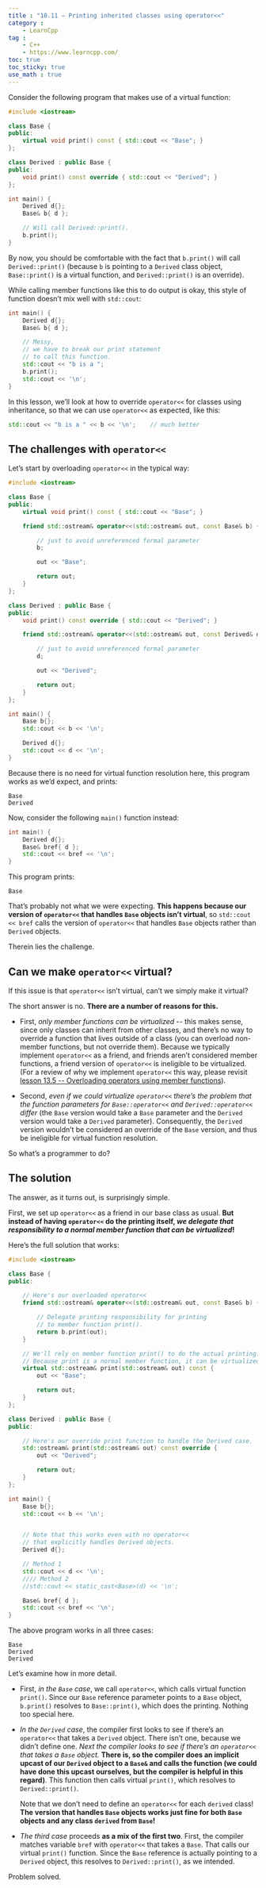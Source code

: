 ```yaml
---
title : "18.11 — Printing inherited classes using operator<<"
category :
    - LearnCpp
tag : 
    - C++
    - https://www.learncpp.com/
toc: true  
toc_sticky: true 
use_math : true
---
```



Consider the following program that makes use of a virtual function:

```c++
#include <iostream>

class Base {
public:
    virtual void print() const { std::cout << "Base"; }
};

class Derived : public Base {
public:
    void print() const override { std::cout << "Derived"; }
};

int main() {
    Derived d{};
    Base& b{ d };

    // Will call Derived::print().
    b.print();      
}
```

By now, you should be comfortable with the fact that `b.print()` will call `Derived::print()` (because `b` is pointing to a `Derived` class object, `Base::print()` is a virtual function, and `Derived::print()` is an override).

While calling member functions like this to do output is okay, this style of function doesn’t mix well with `std::cout`:

```c++
int main() {
    Derived d{};
    Base& b{ d };

    // Messy,
    // we have to break our print statement
    // to call this function.
    std::cout << "b is a ";
    b.print();
    std::cout << '\n';
}
```

In this lesson, we’ll look at how to override `operator<<` for classes using inheritance, so that we can use `operator<<` as expected, like this:

```c++
std::cout << "b is a " << b << '\n';    // much better
```


## The challenges with `operator<<`

Let’s start by overloading `operator<<` in the typical way:

```c++
#include <iostream>

class Base {
public:
    virtual void print() const { std::cout << "Base"; }

    friend std::ostream& operator<<(std::ostream& out, const Base& b) {

        // just to avoid unreferenced formal parameter
        b;

        out << "Base";

        return out;
    }
};

class Derived : public Base {
public:
    void print() const override { std::cout << "Derived"; }

    friend std::ostream& operator<<(std::ostream& out, const Derived& d) {

        // just to avoid unreferenced formal parameter
        d;

        out << "Derived";

        return out;
    }
};

int main() {
    Base b{};
    std::cout << b << '\n';

    Derived d{};
    std::cout << d << '\n';
}
```

Because there is no need for virtual function resolution here, this program works as we’d expect, and prints:

```
Base
Derived
```

Now, consider the following `main()` function instead:

```c++
int main() {
    Derived d{};
    Base& bref{ d };
    std::cout << bref << '\n';
}
```

This program prints:

```
Base
```

That’s probably not what we were expecting. **This happens because our version of `operator<<` that handles `Base` objects isn’t virtual**, so `std::cout << bref` calls the version of `operator<<` that handles `Base` objects rather than `Derived` objects.

Therein lies the challenge.


## Can we make `operator<<` virtual?

If this issue is that `operator<<` isn’t virtual, can’t we simply make it virtual?

The short answer is no. **There are a number of reasons for this.**

- First, *only member functions can be virtualized* -- this makes sense, since only classes can inherit from other classes, and there’s no way to override a function that lives outside of a class (you can overload non-member functions, but not override them). Because we typically implement `operator<<` as a friend, and friends aren’t considered member functions, a friend version of `operator<<` is ineligible to be virtualized. (For a review of why we implement `operator<<` this way, please revisit [lesson 13.5 -- Overloading operators using member functions](https://www.learncpp.com/cpp-tutorial/overloading-operators-using-member-functions/)).

- Second, *even if we could virtualize `operator<<` there’s the problem that the function parameters for `Base::operator<<` and `Derived::operator<<` differ* (the `Base` version would take a `Base` parameter and the `Derived` version would take a `Derived` parameter). Consequently, the `Derived` version wouldn’t be considered an override of the `Base` version, and thus be ineligible for virtual function resolution.

So what’s a programmer to do?


## The solution

The answer, as it turns out, is surprisingly simple.

First, we set up `operator<<` as a friend in our base class as usual. **But instead of having `operator<<` do the printing itself, *we delegate that responsibility to a normal member function that can be virtualized*!**

Here’s the full solution that works:

```c++
#include <iostream>

class Base {
public:

    // Here's our overloaded operator<<
    friend std::ostream& operator<<(std::ostream& out, const Base& b) {

        // Delegate printing responsibility for printing
        // to member function print().
        return b.print(out);
    }

    // We'll rely on member function print() to do the actual printing.
    // Because print is a normal member function, it can be virtualized.
    virtual std::ostream& print(std::ostream& out) const {
        out << "Base";

        return out;
    }
};

class Derived : public Base {
public:

    // Here's our override print function to handle the Derived case.
    std::ostream& print(std::ostream& out) const override {
        out << "Derived";

        return out;
    }
};

int main() {
    Base b{};
    std::cout << b << '\n';


    // Note that this works even with no operator<<
    // that explicitly handles Derived objects.
    Derived d{};

    // Method 1
    std::cout << d << '\n';
    //// Method 2
    //std::cout << static_cast<Base>(d) << '\n';

    Base& bref{ d };
    std::cout << bref << '\n';
}
```

The above program works in all three cases:

```
Base
Derived
Derived
```

Let’s examine how in more detail.

- First, *in the `Base` case*, we call `operator<<`, which calls virtual function `print()`. Since our `Base` reference parameter points to a `Base` object, `b.print()` resolves to `Base::print()`, which does the printing. Nothing too special here.

- *In the `Derived` case*, the compiler first looks to see if there’s an `operator<<` that takes a `Derived` object. There isn’t one, because we didn’t define one. *Next the compiler looks to see if there’s an `operator<<` that takes a `Base` object.* **There is, so the compiler does an implicit upcast of our `Derived` object to a `Base&` and calls the function (we could have done this upcast ourselves, but the compiler is helpful in this regard)**. This function then calls virtual `print()`, which resolves to `Derived::print()`.

    Note that we don’t need to define an `operator<<` for each `derived` class! **The version that handles `Base` objects works just fine for both `Base` objects and any class `derived` from `Base`!**

- *The third case* proceeds **as a mix of the first two**. First, the compiler matches variable `bref` with `operator<<` that takes a `Base`. That calls our virtual `print()` function. Since the `Base` reference is actually pointing to a `Derived` object, this resolves to `Derived::print()`, as we intended.

Problem solved.